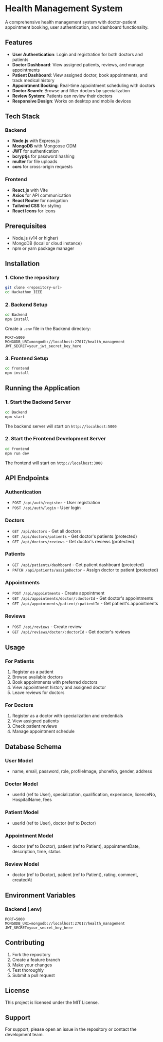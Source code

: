 # Health Management System

A comprehensive health management system with doctor-patient appointment booking, user authentication, and dashboard functionality.

## Features

- **User Authentication**: Login and registration for both doctors and patients
- **Doctor Dashboard**: View assigned patients, reviews, and manage appointments
- **Patient Dashboard**: View assigned doctor, book appointments, and track medical history
- **Appointment Booking**: Real-time appointment scheduling with doctors
- **Doctor Search**: Browse and filter doctors by specialization
- **Review System**: Patients can review their doctors
- **Responsive Design**: Works on desktop and mobile devices

## Tech Stack

### Backend
- **Node.js** with Express.js
- **MongoDB** with Mongoose ODM
- **JWT** for authentication
- **bcryptjs** for password hashing
- **multer** for file uploads
- **cors** for cross-origin requests

### Frontend
- **React.js** with Vite
- **Axios** for API communication
- **React Router** for navigation
- **Tailwind CSS** for styling
- **React Icons** for icons

## Prerequisites

- Node.js (v14 or higher)
- MongoDB (local or cloud instance)
- npm or yarn package manager

## Installation

### 1. Clone the repository
```bash
git clone <repository-url>
cd Hackathon_IEEE
```

### 2. Backend Setup

```bash
cd Backend
npm install
```

Create a `.env` file in the Backend directory:
```env
PORT=5000
MONGODB_URI=mongodb://localhost:27017/health_management
JWT_SECRET=your_jwt_secret_key_here
```

### 3. Frontend Setup

```bash
cd frontend
npm install
```

## Running the Application

### 1. Start the Backend Server

```bash
cd Backend
npm start
```

The backend server will start on `http://localhost:5000`

### 2. Start the Frontend Development Server

```bash
cd frontend
npm run dev
```

The frontend will start on `http://localhost:3000`

## API Endpoints

### Authentication
- `POST /api/auth/register` - User registration
- `POST /api/auth/login` - User login

### Doctors
- `GET /api/doctors` - Get all doctors
- `GET /api/doctors/patients` - Get doctor's patients (protected)
- `GET /api/doctors/reviews` - Get doctor's reviews (protected)

### Patients
- `GET /api/patients/dashboard` - Get patient dashboard (protected)
- `PATCH /api/patients/assignDoctor` - Assign doctor to patient (protected)

### Appointments
- `POST /api/appointments` - Create appointment
- `GET /api/appointments/doctor/:doctorId` - Get doctor's appointments
- `GET /api/appointments/patient/:patientId` - Get patient's appointments

### Reviews
- `POST /api/reviews` - Create review
- `GET /api/reviews/doctor/:doctorId` - Get doctor's reviews

## Usage

### For Patients
1. Register as a patient
2. Browse available doctors
3. Book appointments with preferred doctors
4. View appointment history and assigned doctor
5. Leave reviews for doctors

### For Doctors
1. Register as a doctor with specialization and credentials
2. View assigned patients
3. Check patient reviews
4. Manage appointment schedule

## Database Schema

### User Model
- name, email, password, role, profileImage, phoneNo, gender, address

### Doctor Model
- userId (ref to User), specialization, qualification, experiance, licenceNo, HospitalName, fees

### Patient Model
- userId (ref to User), doctor (ref to Doctor)

### Appointment Model
- doctor (ref to Doctor), patient (ref to Patient), appointmentDate, description, time, status

### Review Model
- doctor (ref to Doctor), patient (ref to Patient), rating, comment, createdAt

## Environment Variables

### Backend (.env)
```
PORT=5000
MONGODB_URI=mongodb://localhost:27017/health_management
JWT_SECRET=your_secret_key_here
```

## Contributing

1. Fork the repository
2. Create a feature branch
3. Make your changes
4. Test thoroughly
5. Submit a pull request

## License

This project is licensed under the MIT License.

## Support

For support, please open an issue in the repository or contact the development team.
